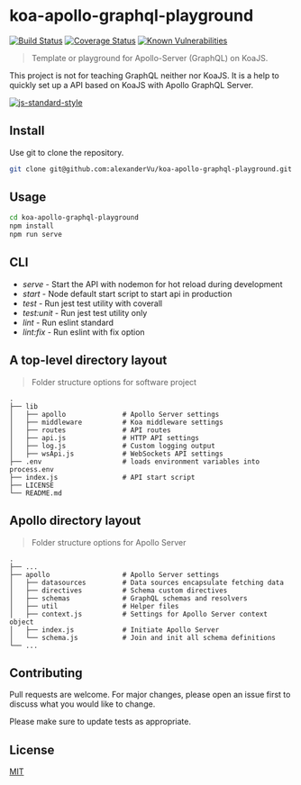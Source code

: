 # koa-apollo-graphql-playground

[![Build Status](https://travis-ci.org/alexanderVu/koa-apollo-graphql-playground.svg?branch=master)](https://travis-ci.org/alexanderVu/koa-apollo-graphql-playground)
[![Coverage Status](https://coveralls.io/repos/github/alexanderVu/koa-apollo-graphql-playground/badge.svg?branch=master)](https://coveralls.io/github/alexanderVu/koa-apollo-graphql-playground?branch=master)
[![Known Vulnerabilities](https://snyk.io/test/github/alexanderVu/koa-apollo-graphql-playground/badge.svg?targetFile=package.json)](https://snyk.io/test/github/alexanderVu/koa-apollo-graphql-playground?targetFile=package.json)

> Template or playground for Apollo-Server (GraphQL) on KoaJS.


This project is not for teaching GraphQL neither nor KoaJS. It is a help to quickly set up a API based on KoaJS with Apollo GraphQL Server.

[![js-standard-style](https://cdn.rawgit.com/standard/standard/master/badge.svg)](http://standardjs.com)

## Install

Use git to clone the repository.

```bash
git clone git@github.com:alexanderVu/koa-apollo-graphql-playground.git
```

## Usage

```bash
cd koa-apollo-graphql-playground
npm install
npm run serve
```

## CLI

* *serve* - Start the API with nodemon for hot reload during development
* *start* - Node default start script to start api in production
* *test* - Run jest test utility with coverall
* *test:unit* - Run jest test utility only
* *lint* - Run eslint standard
* *lint:fix* - Run eslint with fix option

## A top-level directory layout

> Folder structure options for software project

    .
    ├── lib
    │   ├── apollo              # Apollo Server settings
    │   ├── middleware          # Koa middleware settings
    │   ├── routes              # API routes
    │   ├── api.js              # HTTP API settings
    │   ├── log.js              # Custom logging output
    │   ├── wsApi.js            # WebSockets API settings
    ├── .env                    # loads environment variables into process.env
    ├── index.js                # API start script
    ├── LICENSE
    └── README.md

## Apollo directory layout

> Folder structure options for Apollo Server

    .
    ├── ...
    ├── apollo                  # Apollo Server settings
    │   ├── datasources         # Data sources encapsulate fetching data
    │   ├── directives          # Schema custom directives
    │   ├── schemas             # GraphQL schemas and resolvers
    │   ├── util                # Helper files
    │   ├── context.js          # Settings for Apollo Server context object
    │   ├── index.js            # Initiate Apollo Server
    │   └── schema.js           # Join and init all schema definitions
    └── ...

## Contributing

Pull requests are welcome. For major changes, please open an issue first to discuss what you would like to change.

Please make sure to update tests as appropriate.

## License

[MIT](https://choosealicense.com/licenses/mit/)
